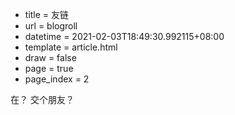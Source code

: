  - title = 友链
 - url = blogroll
 - datetime = 2021-02-03T18:49:30.992115+08:00
 - template = article.html
 - draw = false
 - page = true
 - page_index = 2

在？ 交个朋友？
